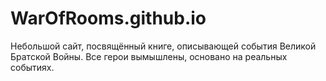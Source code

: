 # WarOfRooms.github.io
Небольшой сайт, посвящённый книге, описывающей события Великой Братской Войны. Все герои вымышлены, основано на реальных событиях.
